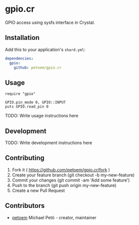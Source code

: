 # gpio.cr

GPIO access using sysfs interface in Crystal.

## Installation

Add this to your application's `shard.yml`:

```yaml
dependencies:
  gpio:
    github: petoem/gpio.cr
```

## Usage

```crystal
require "gpio"

GPIO.pin_mode 0, GPIO::INPUT
puts GPIO.read_pin 0
```

TODO: Write usage instructions here

## Development

TODO: Write development instructions here

## Contributing

1. Fork it ( https://github.com/petoem/gpio.cr/fork )
2. Create your feature branch (git checkout -b my-new-feature)
3. Commit your changes (git commit -am 'Add some feature')
4. Push to the branch (git push origin my-new-feature)
5. Create a new Pull Request

## Contributors

- [petoem](https://github.com/petoem) Michael Petö - creator, maintainer
